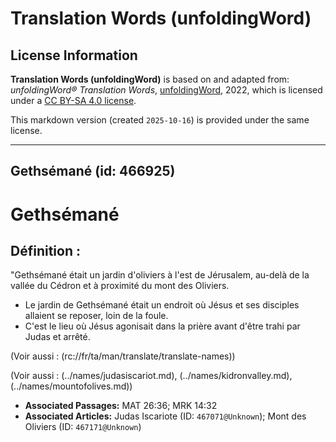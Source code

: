 # Translation Words (unfoldingWord)

## License Information

**Translation Words (unfoldingWord)** is based on and adapted from: _unfoldingWord® Translation Words_, [unfoldingWord](https://unfoldingword.org/utw), 2022, which is licensed under a [CC BY-SA 4.0 license](https://creativecommons.org/licenses/by-sa/4.0/legalcode.en).

This markdown version (created `2025-10-16`) is provided under the same license.



--------------------------------

## Gethsémané (id: 466925)

Gethsémané
==========

Définition :
------------

"Gethsémané était un jardin d'oliviers à l'est de Jérusalem, au\-delà de la vallée du Cédron et à proximité du mont des Oliviers.

* Le jardin de Gethsémané était un endroit où Jésus et ses disciples allaient se reposer, loin de la foule.
* C'est le lieu où Jésus agonisait dans la prière avant d'être trahi par Judas et arrêté.

(Voir aussi : (rc://fr/ta/man/translate/translate\-names))

(Voir aussi : (../names/judasiscariot.md), (../names/kidronvalley.md), (../names/mountofolives.md))

* **Associated Passages:** MAT 26:36; MRK 14:32
* **Associated Articles:** Judas Iscariote (ID: `467071@Unknown`); Mont des Oliviers (ID: `467171@Unknown`)

